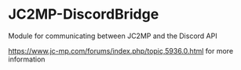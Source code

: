 # JC2MP-DiscordBridge
Module for communicating between JC2MP and the Discord API

https://www.jc-mp.com/forums/index.php/topic,5936.0.html for more information
